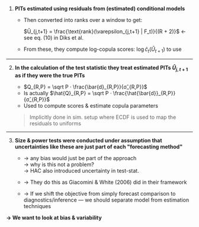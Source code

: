 1. **PITs estimated using residuals from (estimated) conditional models**
   - Then converted into ranks over a window to get:

     $Û_{j,t+1} = \frac{\text{rank}(\varepsilon_{j,t+1} | F_t)}{(R + 2)}$  ← see eq. (10) in Diks et al.

   - From these, they compute log-copula scores: $\log \hat{c}_t(Û_{t+1})$ to use

---

2. **In the calculation of the test statistic they treat estimated PITs $Û_{j,t+1}$ as if they were the true PITs**
   - $Q_{R,P} = \sqrt P · \frac{\bar{d}_{R,P}}{σ̂_{R,P}}$
   - Is actually $\hat{Q}_{R,P} = \sqrt P · \frac{\hat{\bar{d}}_{R,P}}{σ̂_{R,P}}$
   - Used to compute scores & estimate copula parameters

   > Implicitly done in sim. setup where ECDF is used to map the residuals to uniforms

---

3. **Size & power tests were conducted under assumption that uncertainties like these are just part of each "forecasting method"**
   - → any bias would just be part of the approach  
     → why is this not a problem?  
       → HAC also introduced uncertainty in test-stat.

   - → They do this as Giacomini & White (2006) did in their framework

   - → If we shift the objective from simply forecast comparison to diagnostics/inference — we should separate model from estimation techniques

**→ We want to look at bias & variability**
